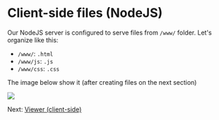 # Client-side files (NodeJS)

Our NodeJS server is configured to serve files from `/www/` folder. Let's organize like this:

- `/www/`: `.html` 
- `/www/js`: `.js`
- `/www/css`: `.css`

The image below show it (after creating files on the next section)

![](_media/nodejs/vs_code_allfiles_ui.png)

Next: [Viewer (client-side)](viewer/viewer)